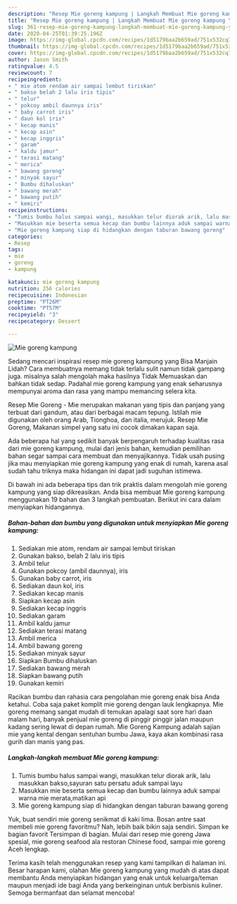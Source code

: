 ```yaml
---
description: "Resep Mie goreng kampung | Langkah Membuat Mie goreng kampung Yang Mudah Dan Praktis"
title: "Resep Mie goreng kampung | Langkah Membuat Mie goreng kampung Yang Mudah Dan Praktis"
slug: 361-resep-mie-goreng-kampung-langkah-membuat-mie-goreng-kampung-yang-mudah-dan-praktis
date: 2020-04-25T01:39:25.196Z
image: https://img-global.cpcdn.com/recipes/1d5179baa2b659ad/751x532cq70/mie-goreng-kampung-foto-resep-utama.jpg
thumbnail: https://img-global.cpcdn.com/recipes/1d5179baa2b659ad/751x532cq70/mie-goreng-kampung-foto-resep-utama.jpg
cover: https://img-global.cpcdn.com/recipes/1d5179baa2b659ad/751x532cq70/mie-goreng-kampung-foto-resep-utama.jpg
author: Jason Smith
ratingvalue: 4.5
reviewcount: 7
recipeingredient:
- " mie atom rendam air sampai lembut tiriskan"
- " bakso belah 2 lalu iris tipis"
- " telur"
- " pokcoy ambil daunnya iris"
- " baby carrot iris"
- " daun kol iris"
- " kecap manis"
- " kecap asin"
- " kecap inggris"
- " garam"
- " kaldu jamur"
- " terasi matang"
- " merica"
- " bawang goreng"
- " minyak sayur"
- " Bumbu dihaluskan"
- " bawang merah"
- " bawang putih"
- " kemiri"
recipeinstructions:
- "Tumis bumbu halus sampai wangi, masukkan telur diorak arik, lalu masukkan bakso,sayuran satu persatu aduk sampai layu"
- "Masukkan mie beserta semua kecap dan bumbu lainnya aduk sampai warna mie merata,matikan api"
- "Mie goreng kampung siap di hidangkan dengan taburan bawang goreng"
categories:
- Resep
tags:
- mie
- goreng
- kampung

katakunci: mie goreng kampung 
nutrition: 256 calories
recipecuisine: Indonesian
preptime: "PT26M"
cooktime: "PT57M"
recipeyield: "3"
recipecategory: Dessert

---
```



![Mie goreng kampung](https://img-global.cpcdn.com/recipes/1d5179baa2b659ad/751x532cq70/mie-goreng-kampung-foto-resep-utama.jpg)

Sedang mencari inspirasi resep mie goreng kampung yang Bisa Manjain Lidah? Cara membuatnya memang tidak terlalu sulit namun tidak gampang juga. misalnya salah mengolah maka hasilnya Tidak Memuaskan dan bahkan tidak sedap. Padahal mie goreng kampung yang enak seharusnya mempunyai aroma dan rasa yang mampu memancing selera kita.

Resep Mie Goreng - Mie merupakan makanan yang tipis dan panjang yang terbuat dari gandum, atau dari berbagai macam tepung. Istilah mie digunakan oleh orang Arab, Tionghoa, dan italia, merujuk. Resep Mie Goreng, Makanan simpel yang satu ini cocok dimakan kapan saja.

Ada beberapa hal yang sedikit banyak berpengaruh terhadap kualitas rasa dari mie goreng kampung, mulai dari jenis bahan, kemudian pemilihan bahan segar sampai cara membuat dan menyajikannya. Tidak usah pusing jika mau menyiapkan mie goreng kampung yang enak di rumah, karena asal sudah tahu triknya maka hidangan ini dapat jadi suguhan istimewa.


Di bawah ini ada beberapa tips dan trik praktis dalam mengolah mie goreng kampung yang siap dikreasikan. Anda bisa membuat Mie goreng kampung menggunakan 19 bahan dan 3 langkah pembuatan. Berikut ini cara dalam menyiapkan hidangannya.

<!--inarticleads1-->

##### Bahan-bahan dan bumbu yang digunakan untuk menyiapkan Mie goreng kampung:

1. Sediakan  mie atom, rendam air sampai lembut tiriskan
1. Gunakan  bakso, belah 2 lalu iris tipis
1. Ambil  telur
1. Gunakan  pokcoy (ambil daunnya), iris
1. Gunakan  baby carrot, iris
1. Sediakan  daun kol, iris
1. Sediakan  kecap manis
1. Siapkan  kecap asin
1. Sediakan  kecap inggris
1. Sediakan  garam
1. Ambil  kaldu jamur
1. Sediakan  terasi matang
1. Ambil  merica
1. Ambil  bawang goreng
1. Sediakan  minyak sayur
1. Siapkan  Bumbu dihaluskan
1. Sediakan  bawang merah
1. Siapkan  bawang putih
1. Gunakan  kemiri


Racikan bumbu dan rahasia cara pengolahan mie goreng enak bisa Anda ketahui. Coba saja paket komplit mie goreng dengan lauk lengkapnya. Mie goreng memang sangat mudah di temukan apalagi saat sore hari daan malam hari, banyak penjual mie goreng di pinggir pinggir jalan maupun kadang sering lewat di depan rumah. Mie Goreng Kampung adalah sajian mie yang kental dengan sentuhan bumbu Jawa, kaya akan kombinasi rasa gurih dan manis yang pas. 

<!--inarticleads2-->

##### Langkah-langkah membuat Mie goreng kampung:

1. Tumis bumbu halus sampai wangi, masukkan telur diorak arik, lalu masukkan bakso,sayuran satu persatu aduk sampai layu
1. Masukkan mie beserta semua kecap dan bumbu lainnya aduk sampai warna mie merata,matikan api
1. Mie goreng kampung siap di hidangkan dengan taburan bawang goreng


Yuk, buat sendiri mie goreng senikmat di kaki lima. Bosan antre saat membeli mie goreng favoritmu? Nah, lebih baik bikin saja sendiri. Simpan ke bagian favorit Tersimpan di bagian. Mulai dari resep mie goreng Jawa spesial, mie goreng seafood ala restoran Chinese food, sampai mie goreng Aceh lengkap. 

Terima kasih telah menggunakan resep yang kami tampilkan di halaman ini. Besar harapan kami, olahan Mie goreng kampung yang mudah di atas dapat membantu Anda menyiapkan hidangan yang enak untuk keluarga/teman maupun menjadi ide bagi Anda yang berkeinginan untuk berbisnis kuliner. Semoga bermanfaat dan selamat mencoba!
